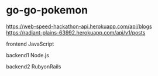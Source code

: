 # go-go-pokemon

https://web-speed-hackathon-api.herokuapp.com/api/blogs  
https://radiant-plains-63992.herokuapp.com/api/v1/posts

frontend JavaScript  

backend1  Node.js  

backend2  RubyonRails  

